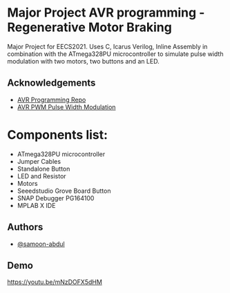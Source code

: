 
# Major Project AVR programming - Regenerative Motor Braking

Major Project for EECS2021. Uses C, Icarus Verilog, Inline Assembly in combination with the ATmega328PU microcontroller to simulate pulse width modulation with two motors, two buttons and an LED.


## Acknowledgements

 - [AVR Programming Repo](https://github.com/hexagon5un/AVR-Programming)
 - [AVR PWM Pulse Width Modulation](https://www.electroschematics.com/avr-pwm/)
 


# Components list:
- ATmega328PU microcontroller
- Jumper Cables
- Standalone Button
- LED and Resistor
- Motors
- Seeedstudio Grove Board Button
- SNAP Debugger PG164100
- MPLAB X IDE

## Authors

- [@samoon-abdul](https://github.com/samoon-abdul)


## Demo

https://youtu.be/mNzDOFX5dHM

